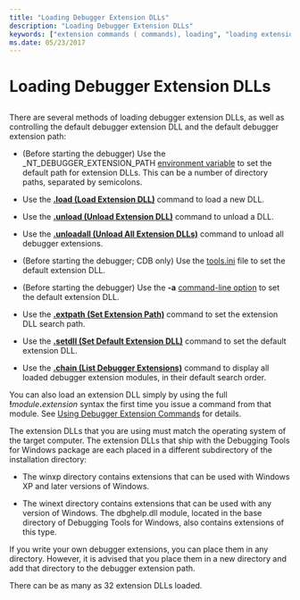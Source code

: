 ```yaml
---
title: "Loading Debugger Extension DLLs"
description: "Loading Debugger Extension DLLs"
keywords: ["extension commands ( commands), loading", "loading extension commands", "nt4fre directory", "nt4chk directory", "w2kfre directory", "w2kchk directory", "winxp directory", "winext directory"]
ms.date: 05/23/2017
---
```


# Loading Debugger Extension DLLs


## <span id="ddk_loading_debugger_extension_dlls_dbg"></span><span id="DDK_LOADING_DEBUGGER_EXTENSION_DLLS_DBG"></span>


There are several methods of loading debugger extension DLLs, as well as controlling the default debugger extension DLL and the default debugger extension path:

-   (Before starting the debugger) Use the \_NT\_DEBUGGER\_EXTENSION\_PATH [environment variable](../debugger/environment-variables.md) to set the default path for extension DLLs. This can be a number of directory paths, separated by semicolons.

-   Use the [**.load (Load Extension DLL)**](-load---loadby--load-extension-dll-.md) command to load a new DLL.

-   Use the [**.unload (Unload Extension DLL)**](-unload--unload-extension-dll-.md) command to unload a DLL.

-   Use the [**.unloadall (Unload All Extension DLLs)**](-unloadall--unload-all-extension-dlls-.md) command to unload all debugger extensions.

-   (Before starting the debugger; CDB only) Use the [tools.ini](../debugger/configuring-tools-ini.md) file to set the default extension DLL.

-   (Before starting the debugger) Use the **-a** [command-line option](../debugger/command-line-options.md) to set the default extension DLL.

-   Use the [**.extpath (Set Extension Path)**](-extpath--set-extension-path-.md) command to set the extension DLL search path.

-   Use the [**.setdll (Set Default Extension DLL)**](-setdll--set-default-extension-dll-.md) command to set the default extension DLL.

-   Use the [**.chain (List Debugger Extensions)**](-chain--list-debugger-extensions-.md) command to display all loaded debugger extension modules, in their default search order.

You can also load an extension DLL simply by using the full **!**<em>module</em>**.**<em>extension</em> syntax the first time you issue a command from that module. See [Using Debugger Extension Commands](using-debugger-extension-commands.md) for details.

The extension DLLs that you are using must match the operating system of the target computer. The extension DLLs that ship with the Debugging Tools for Windows package are each placed in a different subdirectory of the installation directory:

-   The winxp directory contains extensions that can be used with Windows XP and later versions of Windows.

-   The winext directory contains extensions that can be used with any version of Windows. The dbghelp.dll module, located in the base directory of Debugging Tools for Windows, also contains extensions of this type.

If you write your own debugger extensions, you can place them in any directory. However, it is advised that you place them in a new directory and add that directory to the debugger extension path.

There can be as many as 32 extension DLLs loaded.

 

 






